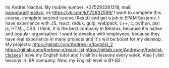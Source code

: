 Im Andrei Niachai. 
My mobile number: +375293261218, 
          mail: panodora@mail.ru, 
          vk https://vk.com/id172832599/
I want to complete this course, complete second course (React) and get a job in EPAM Systems.
I have experience with JS, react, redux, gulp, webpack, c++, c, python, pixi js, HTML, CSS.
I think, it is the best company in Belarus, because it's native and popular organisation. I want to develop with employees, because they have
real experience in many projects and it's will be boost for my develop.
My projects: https://gitlab.com/Andrew-n/todolist_2
             https://gitlab.com/Andrew-n/react-list
             https://gitlab.com/Andrew-n/todolist-classes
I have my English tutor and I visit his lessons every week. Also I visit lessons in IBA company.
Now, my English level is B1-B2.
